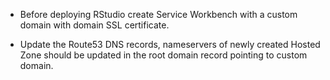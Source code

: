 * Before deploying RStudio create Service Workbench with a custom domain with domain SSL certificate.

* Update the Route53 DNS records, nameservers of newly created Hosted Zone should be updated in the root domain record pointing to custom domain.
